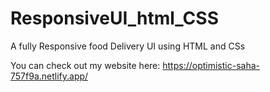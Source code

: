 # ResponsiveUI_html_CSS
A fully Responsive food Delivery UI using HTML and CSs

You can check out my website here: https://optimistic-saha-757f9a.netlify.app/
